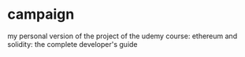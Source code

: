 # campaign

my personal version of the project of the udemy course: ethereum and solidity: the complete developer's guide
